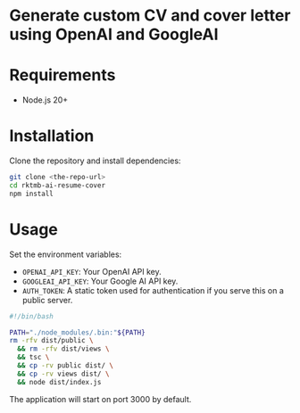# Generate custom CV and cover letter using OpenAI and GoogleAI

# Requirements

- Node.js 20+

# Installation

Clone the repository and install dependencies:

```bash
git clone <the-repo-url>
cd rktmb-ai-resume-cover
npm install
```

# Usage

Set the environment variables:

- `OPENAI_API_KEY`: Your OpenAI API key.
- `GOOGLEAI_API_KEY`: Your Google AI API key.
- `AUTH_TOKEN`: A static token used for authentication if you serve this on a public server.

```bash
#!/bin/bash

PATH="./node_modules/.bin:"${PATH}
rm -rfv dist/public \
  && rm -rfv dist/views \
  && tsc \
  && cp -rv public dist/ \
  && cp -rv views dist/ \
  && node dist/index.js
```

The application will start on port 3000 by default.


